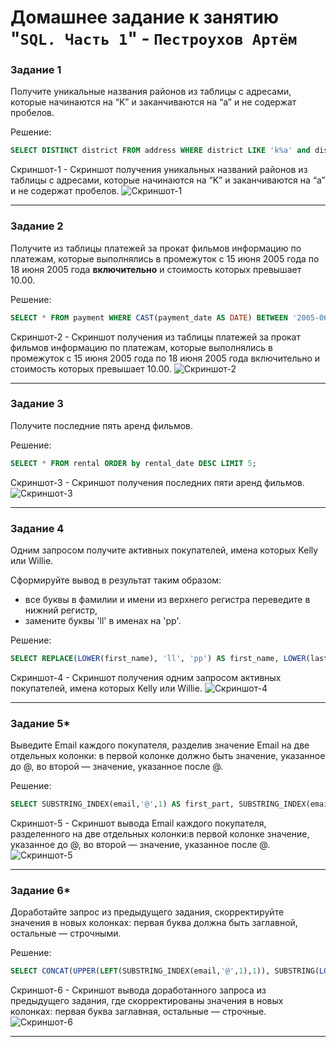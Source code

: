 # Домашнее задание к занятию "`SQL. Часть 1`" - `Пестроухов Артём`


### Задание 1

Получите уникальные названия районов из таблицы с адресами, которые начинаются на “K” и заканчиваются на “a” и не содержат пробелов.

Решение:

```sql
SELECT DISTINCT district FROM address WHERE district LIKE 'k%a' and district not LIKE '% %';
```

Скриншот-1 - Скриншот получения уникальных названий районов из таблицы с адресами, которые начинаются на “K” и заканчиваются на “a” и не содержат пробелов.
![Скриншот-1](https://github.com/BaryshnikovNV/Databases-and-information-security/blob/main/img/12-03/12.3.1_Скриншот_получения_уникальных_названий_районов_из_таблицы_с_адресами,_которые_начинаются_на_“K”_и_заканчиваются_на_“a”_и_не_содержат_пробелов.png)

---

### Задание 2

Получите из таблицы платежей за прокат фильмов информацию по платежам, которые выполнялись в промежуток с 15 июня 2005 года по 18 июня 2005 года **включительно** и стоимость которых превышает 10.00.

Решение:

```sql
SELECT * FROM payment WHERE CAST(payment_date AS DATE) BETWEEN '2005-06-15' AND '2005-06-18' AND amount > 10 ORDER BY payment_date DESC;
```

Скриншот-2 - Скриншот получения из таблицы платежей за прокат фильмов информацию по платежам, которые выполнялись в промежуток с 15 июня 2005 года по 18 июня 2005 года включительно и стоимость которых превышает 10.00.
![Скриншот-2](https://github.com/BaryshnikovNV/Databases-and-information-security/blob/main/img/12-03/12.3.2_Скриншот_получения_из_таблицы_платежей_за_прокат_фильмов_информацию_по_платежам.png)

---

### Задание 3

Получите последние пять аренд фильмов.

Решение:

```sql
SELECT * FROM rental ORDER by rental_date DESC LIMIT 5;
```

Скриншот-3 - Скриншот получения последних пяти аренд фильмов.
![Скриншот-3](https://github.com/BaryshnikovNV/Databases-and-information-security/blob/main/img/12-03/12.3.3_Скриншот_получения_последних_пяти_аренд_фильмов.png)

---

### Задание 4

Одним запросом получите активных покупателей, имена которых Kelly или Willie. 

Сформируйте вывод в результат таким образом:
- все буквы в фамилии и имени из верхнего регистра переведите в нижний регистр,
- замените буквы 'll' в именах на 'pp'.

Решение:

```sql
SELECT REPLACE(LOWER(first_name), 'll', 'pp') AS first_name, LOWER(last_name) AS last_name FROM customer WHERE first_name = 'Kelly' OR first_name = 'Willie';
```

Скриншот-4 - Скриншот получения одним запросом активных покупателей, имена которых Kelly или Willie.
![Скриншот-4](https://github.com/BaryshnikovNV/Databases-and-information-security/blob/main/img/12-03/12.3.4_Скриншот_получения_одним_запросом_активных_покупателей,_имена_которых_Kelly_или_Willie.png)

---

### Задание 5*

Выведите Email каждого покупателя, разделив значение Email на две отдельных колонки: в первой колонке должно быть значение, указанное до @, во второй — значение, указанное после @.

Решение:

```sql
SELECT SUBSTRING_INDEX(email,'@',1) AS first_part, SUBSTRING_INDEX(email,'@',-1) AS second_part FROM customer;
```

Скриншот-5 - Скриншот вывода Email каждого покупателя, разделенного на две отдельных колонки:в первой колонке значение, указанное до @, во второй — значение, указанное после @.
![Скриншот-5](https://github.com/BaryshnikovNV/Databases-and-information-security/blob/main/img/12-03/12.3.5_Скриншот_вывода_Email_каждого_покупателя,_разделенного_на_две_отдельных_колонки.png)

---

### Задание 6*

Доработайте запрос из предыдущего задания, скорректируйте значения в новых колонках: первая буква должна быть заглавной, остальные — строчными.

Решение:

```sql
SELECT CONCAT(UPPER(LEFT(SUBSTRING_INDEX(email,'@',1),1)), SUBSTRING(LOWER(SUBSTRING_INDEX(email,'@',1)), 2)) AS first, CONCAT(UPPER(LEFT(SUBSTRING_INDEX(email,'@',-1),1)), SUBSTRING(LOWER(SUBSTRING_INDEX(email,'@',-1)), 2)) AS second FROM customer;
```

Скриншот-6 - Скриншот вывода доработанного запроса из предыдущего задания, где скорректированы значения в новых колонках: первая буква заглавная, остальные — строчные.
![Скриншот-6](https://github.com/BaryshnikovNV/Databases-and-information-security/blob/main/img/12-03/12.3.6_Скриншот_вывода_доработанного_запроса_из_предыдущего_задания.png)

---
